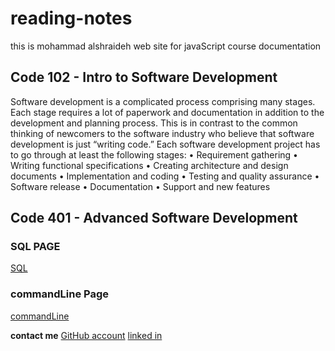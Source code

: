# reading-notes

this is mohammad alshraideh web site for  javaScript course documentation  

## Code 102 - Intro to Software Development

Software development is a complicated process comprising many stages. Each stage requires a
lot of paperwork and documentation in addition to the development and planning process. This
is in contrast to the common thinking of newcomers to the software industry who believe that
software development is just “writing code.” Each software development project has to go
through at least the following stages:
• Requirement gathering
• Writing functional specifications
• Creating architecture and design documents
• Implementation and coding
• Testing and quality assurance
• Software release
• Documentation
• Support and new features

## Code 401 - Advanced Software Development
  ### SQL PAGE 

[SQL](./sql.md)

### commandLine Page

[commandLine](./commandLine.md)

**contact me**
[GitHub account](https://github.com/mohammadsh96)
[linked in ](https://www.linkedin.com/in/mohammad-alshraideh-67820b186/)
